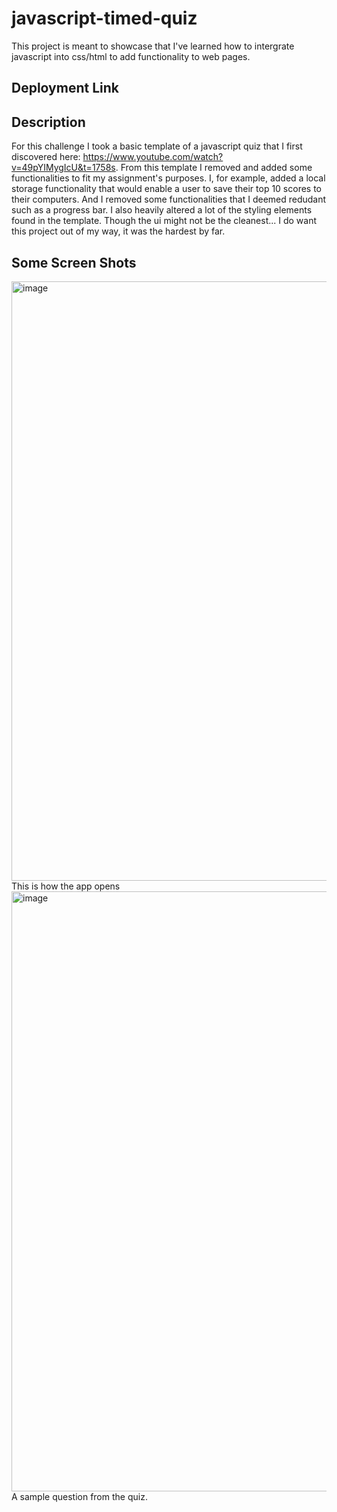 # javascript-timed-quiz
This project is meant to showcase that I've learned how to intergrate javascript into css/html to add functionality to web pages.

## Deployment Link

## Description
For this challenge I took a basic template of a javascript quiz that I first discovered here: https://www.youtube.com/watch?v=49pYIMygIcU&t=1758s. From this template I removed and added some functionalities to fit my assignment's purposes. I, for example, added a local storage functionality that would enable a user to save their top 10 scores to their computers. And I removed some functionalities that I deemed redudant such as a progress bar. I also heavily altered a lot of the styling elements found in the template.
Though the ui might not be the cleanest... I do want this project out of my way, it was the hardest by far. 

## Some Screen Shots
<img width="959" alt="image" src="https://github.com/Javreza/javascript-timed-quiz/assets/20735971/ce180227-2947-4884-8f20-1337d8b1720f">
This is how the app opens

<img width="960" alt="image" src="https://github.com/Javreza/javascript-timed-quiz/assets/20735971/ca8f11af-536a-4369-aead-8aef6aa6f85b">
A sample question from the quiz.

